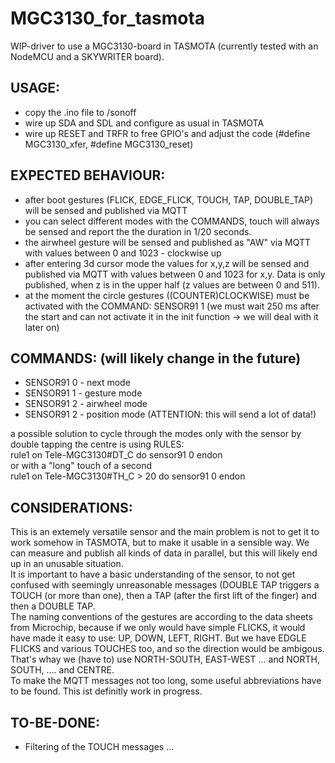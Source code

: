 # MGC3130_for_tasmota
WIP-driver to use a MGC3130-board in TASMOTA (currently tested with an NodeMCU and a SKYWRITER board).

## USAGE:
- copy the .ino file to /sonoff
- wire up SDA and SDL and configure as usual in TASMOTA
- wire up RESET and TRFR to free GPIO's and adjust the code (#define MGC3130_xfer, #define MGC3130_reset)

## EXPECTED BEHAVIOUR:
- after boot gestures (FLICK, EDGE_FLICK, TOUCH, TAP, DOUBLE_TAP) will be sensed and published via MQTT 
- you can select different modes with the COMMANDS, touch will always be sensed and report the the duration in 1/20 seconds.
- the airwheel gesture will be sensed and published as "AW" via MQTT with values between 0 and 1023 - clockwise up
- after entering 3d cursor mode the values for x,y,z will be sensed and published via MQTT with values between 0 and 1023 for x,y. Data is only published, when z is in the upper half (z values are between 0 and 511). 
- at the moment the circle gestures ((COUNTER)CLOCKWISE) must be activated with the COMMAND: SENSOR91 1 (we must wait 250 ms after the start and can not activate it in the init function -> we will deal with it later on)

## COMMANDS: (will likely change in the future)
* SENSOR91 0 - next mode
* SENSOR91 1 - gesture mode 
* SENSOR91 2 - airwheel mode
* SENSOR91 2 - position mode (ATTENTION: this will send a lot of data!)

a possible solution to cycle through the modes only with the sensor by double tapping the centre is using RULES:  
rule1 on Tele-MGC3130#DT_C do sensor91 0 endon  
or with a "long" touch of a second  
rule1 on Tele-MGC3130#TH_C > 20 do sensor91 0 endon  

## CONSIDERATIONS:
This is an extemely versatile sensor and the main problem is not to get it to work somehow in TASMOTA, but to make it usable in a sensible way. We can measure and publish all kinds of data in parallel, but this will likely end up in an unusable situation.   
It is important to have a basic understanding of the sensor, to not get confused with seemingly unreasonable messages (DOUBLE TAP triggers a TOUCH (or more than one), then a TAP (after the first lift of the finger) and then a DOUBLE TAP.  
The naming conventions of the gestures are according to the data sheets from Microchip, because if we only would have simple FLICKS, it would have made it easy to use: UP, DOWN, LEFT, RIGHT. But we have EDGLE FLICKS and various TOUCHES too, and so the direction would be  ambigous. That's whay we (have to) use NORTH-SOUTH, EAST-WEST ... and NORTH, SOUTH, .... and CENTRE.  
To make the MQTT messages not too long, some useful abbreviations have to be found. This ist definitly work in progress.


## TO-BE-DONE:
- Filtering of the TOUCH messages
...










